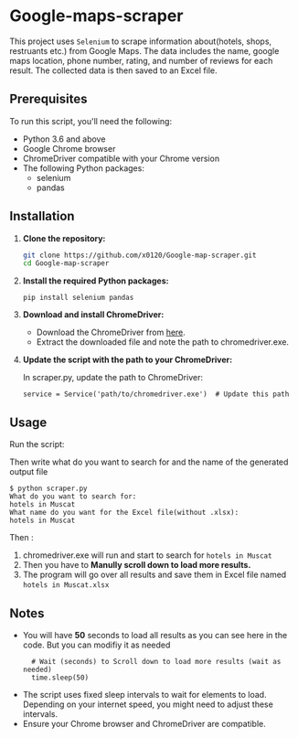 # Google-maps-scraper
This project uses ```Selenium``` to scrape information about(hotels, shops, restruants etc.) from Google Maps. The data includes the name, google maps location, phone number, rating, and number of reviews for each result. The collected data is then saved to an Excel file.

## Prerequisites

To run this script, you'll need the following:

- Python 3.6 and above
- Google Chrome browser
- ChromeDriver compatible with your Chrome version
- The following Python packages:
  - selenium
  - pandas

## Installation

1. **Clone the repository:**

   ```sh
   git clone https://github.com/x0120/Google-map-scraper.git
   cd Google-map-scraper
2. **Install the required Python packages:**

    ```
    pip install selenium pandas
    ```
3. **Download and install ChromeDriver:**
   - Download the ChromeDriver from <a href="https://googlechromelabs.github.io/chrome-for-testing/#stable" target="_blank">here</a>.
   - Extract the downloaded file and note the path to chromedriver.exe.
5. **Update the script with the path to your ChromeDriver:**
   
   In scraper.py, update the path to ChromeDriver:
   ```
   service = Service('path/to/chromedriver.exe')  # Update this path
   ```
   
## Usage
Run the script:

Then write what do you want to search for and the name of the generated output file

```
$ python scraper.py                                                          
What do you want to search for:
hotels in Muscat
What name do you want for the Excel file(without .xlsx):
hotels in Muscat
```

Then :
1. chromedriver.exe will run and start to search for ```hotels in Muscat```
2. Then you have to <b>Manully scroll down to load more results.</b>
3. The program will go over all results and save them in Excel file named ```hotels in Muscat.xlsx```

## Notes
- You will have <b>50</b> seconds to load all results as you can see here in the code. But you can modifiy it as needed
  ```
    # Wait (seconds) to Scroll down to load more results (wait as needed)
    time.sleep(50)
  ```
- The script uses fixed sleep intervals to wait for elements to load. Depending on your internet speed, you might need to adjust these intervals.
- Ensure your Chrome browser and ChromeDriver are compatible.


